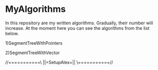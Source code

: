 # MyAlgorithms

In this repository are my written algorithms. Gradually, their number will increase.
At the moment here you can see the algorithms from the list below.                  


1)SegmentTreeWithPointers

2)SegmentTreeWithVector


//===========\\
||=SetupAlex=||
\\===========//
